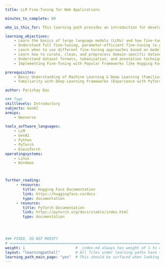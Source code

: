 ```yaml
---
title: LLM Fine-Tuning for Web Applications

minutes_to_complete: 60

who_is_this_for: This learning path provides an introduction for developers and data scientists new to fine-tuning large language models (LLMs) and looking to develop a fine-tuned LLM for web applications. Fine-tuning involves adapting a pre-trained LLM to specific tasks or domains by training it on domain-specific data and optimizing its responses for accuracy and relevance. For web applications, fine-tuning enables personalized interactions, enhanced query handling, and improved contextual understanding, making AI-driven features more effective. This session will cover key concepts, techniques, tools, and best practices, ensuring a structured approach to building a fine-tuned LLM that aligns with real-world web application requirements.

learning_objectives: 
    - Learn the basics of large language models (LLMs) and how fine-tuning enhances model performance for specific use cases.
    - Understand full fine-tuning, parameter-efficient fine-tuning (e.g., LoRA, QLoRA, PEFT), and instruction-tuning.
    - Learn when to use different fine-tuning approaches based on model size, task complexity, and computational constraints.
    - Learn how to curate, clean, and preprocess domain-specific datasets for optimal fine-tuning.
    - Understand dataset formats, tokenization, and annotation techniques for improving model learning.
    - Implementing Fine-Tuning with Popular Frameworks like Hugging Face Transformers and PyTorch for LLM fine-tuning.

prerequisites:
    - Basic Understanding of Machine Learning & Deep Learning (Familiarity with concepts like supervised learning, neural networks, transfer learning and Understanding of model training, validation, & overfitting concepts)
    - Familiarity with Deep Learning Frameworks (Experience with PyTorch for building, training neural networks and Knowledge of Hugging Face Transformers for working with pre-trained LLMs.

author: Parichay Das

### Tags
skilllevels: Introductory
subjects: GenAI
armips:
    - Neoverse
    
tools_software_languages:
    - LLM
    - GenAI
    - Python
    - PyTorch
    - ExecuTorch
operatingsystems:
    - Linux
    - Windows



further_reading:
     - resource:
        title: Hugging Face Documentation
        link: https://huggingface.co/docs
        type: documentation
     - resource:
        title: PyTorch Documentation
        link: https://pytorch.org/docs/stable/index.html
        type: documentation
   



### FIXED, DO NOT MODIFY
# ================================================================================
weight: 1                       # _index.md always has weight of 1 to order correctly
layout: "learningpathall"       # All files under learning paths have this same wrapper
learning_path_main_page: "yes"  # This should be surfaced when looking for related content. Only set for _index.md of learning path content.
---
```


